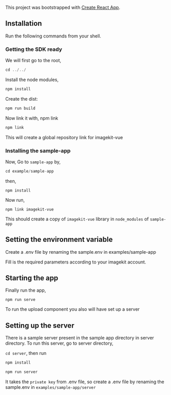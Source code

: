 This project was bootstrapped with [Create React App](https://github.com/facebook/create-react-app).

## Installation

Run the following commands from your shell.

### Getting the SDK ready

We will first go to the root,

```js
cd ../../
```

Install the node modules,
```js
npm install
```

Create the dist:

```js
npm run build
```

Now link it with, npm link

```js
npm link
```
This will create a global repository link for imagekit-vue

### Installing the sample-app

Now, Go to `sample-app` by,
```js
cd example/sample-app
```

then,
```
npm install
```

Now run,
```
npm link imagekit-vue
```
This should create a copy of `imagekit-vue` library in `node_modules` of `sample-app`

## Setting the environment variable
Create a .env file by renaming the sample.env in examples/sample-app

Fill is the required parameters according to your imagekit account.

## Starting the app
Finally run the app,
```
npm run serve
```


To run the upload component you also will have set up a server

## Setting up the server
There is a sample server present in the sample app directory in server directory. To run this server, go to server directory,

```cd server```, then run

```js
npm install

npm run server
```
It takes the `private key` from .env file, so create a .env file by renaming the sample.env in `examples/sample-app/server`
